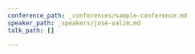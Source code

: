```yaml
---
conference_path: _conferences/sample-conference.md
speaker_path: _speakers/jose-valim.md
talk_path: []

---
```

